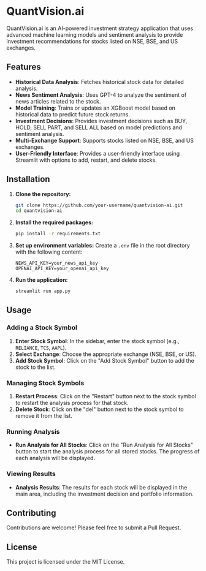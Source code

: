 # QuantVision.ai

QuantVision.ai is an AI-powered investment strategy application that uses advanced machine learning models and sentiment analysis to provide investment recommendations for stocks listed on NSE, BSE, and US exchanges.

## Features

- **Historical Data Analysis**: Fetches historical stock data for detailed analysis.
- **News Sentiment Analysis**: Uses GPT-4 to analyze the sentiment of news articles related to the stock.
- **Model Training**: Trains or updates an XGBoost model based on historical data to predict future stock returns.
- **Investment Decisions**: Provides investment decisions such as BUY, HOLD, SELL PART, and SELL ALL based on model predictions and sentiment analysis.
- **Multi-Exchange Support**: Supports stocks listed on NSE, BSE, and US exchanges.
- **User-Friendly Interface**: Provides a user-friendly interface using Streamlit with options to add, restart, and delete stocks.

## Installation

1. **Clone the repository:**
    ```bash
    git clone https://github.com/your-username/quantvision-ai.git
    cd quantvision-ai
    ```

2. **Install the required packages:**
    ```bash
    pip install -r requirements.txt
    ```

3. **Set up environment variables:**
    Create a `.env` file in the root directory with the following content:
    ```
    NEWS_API_KEY=your_news_api_key
    OPENAI_API_KEY=your_openai_api_key
    ```

4. **Run the application:**
    ```bash
    streamlit run app.py
    ```

## Usage

### Adding a Stock Symbol

1. **Enter Stock Symbol**: In the sidebar, enter the stock symbol (e.g., `RELIANCE`, `TCS`, `AAPL`).
2. **Select Exchange**: Choose the appropriate exchange (NSE, BSE, or US).
3. **Add Stock Symbol**: Click on the "Add Stock Symbol" button to add the stock to the list.

### Managing Stock Symbols

1. **Restart Process**: Click on the "Restart" button next to the stock symbol to restart the analysis process for that stock.
2. **Delete Stock**: Click on the "del" button next to the stock symbol to remove it from the list.

### Running Analysis

- **Run Analysis for All Stocks**: Click on the "Run Analysis for All Stocks" button to start the analysis process for all stored stocks. The progress of each analysis will be displayed.

### Viewing Results

- **Analysis Results**: The results for each stock will be displayed in the main area, including the investment decision and portfolio information.

## Contributing

Contributions are welcome! Please feel free to submit a Pull Request.

## License

This project is licensed under the MIT License.

